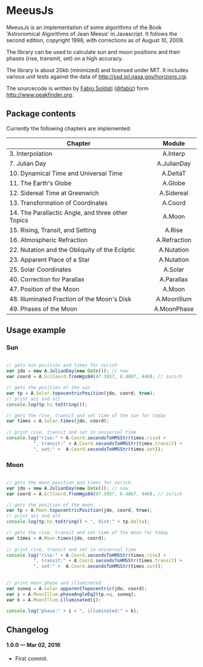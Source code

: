 # MeeusJs

MeeusJs is an implementation of some algorithms of the Book 'Astronomical Algorithms of Jean Meeus' in Javascript.
It follows the second edition, copyright 1998, with corrections as of August 10, 2009.
 
The library can be used to calculate sun and moon positions and their phases (rise, transmit, set) on a high accuracy.

The library is about 20kb (minimized) and licensed under MIT. It includes various unit tests against the data of http://ssd.jpl.nasa.gov/horizons.cgi.

The sourcecode is written by [Fabio Soldati](http://www.peakfinder.org/about) ([@fabiz](https://github.com/fabiz)) form http://www.peakfinder.org.


## Package contents

Currently the following chapters are implemented:

| Chapter                                              | Module        |
| ---------------------------------------------------- |:-------------:| 
|3.  Interpolation                                     | A.Interp      |
|7.  Julian Day                                        | A.JulianDay   |
|10. Dynamical Time and Universal Time                 | A.DeltaT      |
|11. The Earth's Globe                                 | A.Globe       |
|12. Sidereal Time at Greenwich                        | A.Sidereal    |
|13. Transformation of Coordinates                     | A.Coord       |
|14. The Parallactic Angle, and three other Topics     | A.Moon        |
|15. Rising, Transit, and Setting                      | A.Rise        |
|16. Atmospheric Refraction                            | A.Refraction  |
|22. Nutation and the Obliquity of the Ecliptic        | A.Nutation    |
|23. Apparent Place of a Star                          | A.Nutation    |
|25. Solar Coordinates                                 | A.Solar       |
|40. Correction for Parallax                           | A.Parallax    |
|47. Position of the Moon                              | A.Moon        |
|48. Illuminated Fraction of the Moon's Disk           | A.MoonIllum   |
|49. Phases of the Moon                                | A.MoonPhase   |


## Usage example

### Sun

```javascript

// gets sun position and times for zurich
var jdo = new A.JulianDay(new Date()); // now
var coord = A.EclCoord.fromWgs84(47.3957, 8.4867, 440); // zurich

// gets the position of the sun		
var tp = A.Solar.topocentricPosition(jdo, coord, true);
// print azi and alt
console.log(tp.hz.toString()); 

// gets the rise, transit and set time of the sun for today
var times = A.Solar.times(jdo, coord);
	
// print rise, transit and set in universal time	
console.log("rise:" + A.Coord.secondsToHMSStr(times.rise) + 
          ", transit:" + A.Coord.secondsToHMSStr(times.transit) + 
          ", set:" +  A.Coord.secondsToHMSStr(times.set));
```


### Moon

```javascript

// gets the moon position and times for zurich
var jdo = new A.JulianDay(new Date()); // now
var coord = A.EclCoord.fromWgs84(47.3957, 8.4867, 440); // zurich

// gets the position of the moon		
var tp = A.Moon.topocentricPosition(jdo, coord, true);
// print azi and alt
console.log(tp.hz.toString() + ", dist:" + tp.delta); 

// gets the rise, transit and set time of the moon for today
var times = A.Moon.times(jdo, coord);
	
// print rise, transit and set in universal time	
console.log("rise:" + A.Coord.secondsToHMSStr(times.rise) + 
          ", transit:" + A.Coord.secondsToHMSStr(times.transit) + 
          ", set:" +  A.Coord.secondsToHMSStr(times.set));
		  

// print moon phase and illuminated
var suneq = A.Solar.apparentTopocentric(jdo, coord);
var i = A.MoonIllum.phaseAngleEq2(tp.eq, suneq);
var k = A.MoonIllum.illuminated(i);

console.log("phase:" + i + ", illuminated:" + k);		
```



## Changelog

#### 1.0.0 &mdash; Mar 02, 2016

- First commit.



